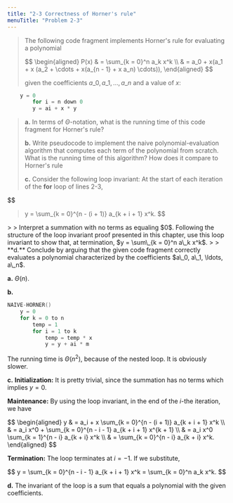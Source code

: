 ```yaml
---
title: "2-3 Correctness of Horner's rule"
menuTitle: "Problem 2-3"
---
```


> The following code fragment implements Horner's rule for evaluating a polynomial
>
> <div>
> $$
> \begin{aligned}
> P(x) & = \sum_{k = 0}^n a_k x^k \\
>      & = a_0 + x(a_1 + x (a_2 + \cdots + x(a_{n - 1} + x a_n) \cdots)),
> \end{aligned}
> $$
> </div>
>
> given the coefficients $a\_0, a\_1, \ldots, a\_n$ and a value of $x$:
>
```cpp
    y = 0
        for i = n down 0
        y = ai + x * y
```
>
> **a.** In terms of $\Theta$-notation, what is the running time of this code fragment for Horner's rule?
>
> **b.** Write pseudocode to implement the naive polynomial-evaluation algorithm that computes each term of the polynomial from scratch. What is the running time of this algorithm? How does it compare to Horner's rule 
>
> **c.** Consider the following loop invariant: At the start of each iteration of the **for** loop of lines 2-3, 
>
> <div>
$$
> y = \sum_{k = 0}^{n - (i + 1)} a_{k + i + 1} x^k.
> $$
</div>
>
> Interpret a summation with no terms as equaling $0$. Following the structure of the loop invariant proof presented in this chapter, use this loop invariant to show that, at termination, $y = \sum\_{k = 0}^n a\_k x^k$. 
>
> **d.** Conclude by arguing that the given code fragment correctly evaluates a polynomial characterized by the coefficients $a\_0, a\_1, \ldots, a\_n$.

**a.** $\Theta(n)$.

**b.** 

```cpp
NAIVE-HORNER()
    y = 0
    for k = 0 to n
        temp = 1
        for i = 1 to k
            temp = temp * x
            y = y + ai * m
```

The running time is $\Theta(n^2)$, because of the nested loop. It is obviously slower.

**c.**  **Initialization:** It is pretty trivial, since the summation has no terms which implies $y = 0$.

**Maintenance:** By using the loop invariant, in the end of the $i$-the iteration, we have

<div>
$$
\begin{aligned}
y & = a_i + x \sum_{k = 0}^{n - (i + 1)} a_{k + i + 1} x^k \\
  & = a_i x^0 + \sum_{k = 0}^{n - i - 1} a_{k + i + 1} x^{k + 1} \\
  & = a_i x^0 \sum_{k = 1}^{n - i} a_{k + i} x^k \\
  & = \sum_{k = 0}^{n - i} a_{k + i} x^k.
\end{aligned}
$$
</div>

**Termination:** The loop terminates at $i = -1$. If we substitute,
 
<div>
$$
y = \sum_{k = 0}^{n - i - 1} a_{k + i + 1} x^k = \sum_{k = 0}^n a_k x^k.
$$
</div>

**d.**  The invariant of the loop is a sum that equals a polynomial with the given coefficients.
